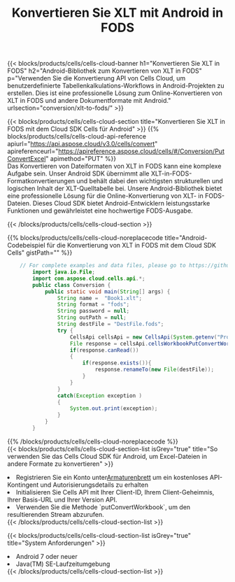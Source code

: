 ﻿---
title:  Konvertieren Sie XLT mit Android in FODS
description:  Verwendung des Aspose.Cells Cloud SDK für Android zum Konvertieren einer Datei im XLT-Format in eine Datei im FODS-Format.
kwords: Excel, Convert XLT to FODS, REST, Android
howto: How to convert XLT to FODS using Aspose.Cells Cloud Android library.
---
{{< blocks/products/cells/cells-cloud-banner h1="Konvertieren Sie XLT in FODS" h2="Android-Bibliothek zum Konvertieren von XLT in FODS" p="Verwenden Sie die Konvertierung API von Cells Cloud, um benutzerdefinierte Tabellenkalkulations-Workflows in Android-Projekten zu erstellen. Dies ist eine professionelle Lösung zum Online-Konvertieren von XLT in FODS und andere Dokumentformate mit Android." urlsection="conversion/xlt-to-fods/" >}}

{{< blocks/products/cells/cells-cloud-section title="Konvertieren Sie XLT in FODS mit dem Cloud SDK Cells für Android" >}}
{{% blocks/products/cells/cells-cloud-api-reference apiurl="https://api.aspose.cloud/v3.0/cells/convert" apireferenceurl="https://apireference.aspose.cloud/cells/#/Conversion/PutConvertExcel" apimethod="PUT" %}}
<br/>
Das Konvertieren von Dateiformaten von XLT in FODS kann eine komplexe Aufgabe sein. Unser Android SDK übernimmt alle XLT-in-FODS-Formatkonvertierungen und behält dabei den wichtigsten strukturellen und logischen Inhalt der XLT-Quelltabelle bei. Unsere Android-Bibliothek bietet eine professionelle Lösung für die Online-Konvertierung von XLT- in FODS-Dateien. Dieses Cloud SDK bietet Android-Entwicklern leistungsstarke Funktionen und gewährleistet eine hochwertige FODS-Ausgabe.

{{< /blocks/products/cells/cells-cloud-section >}}

{{% blocks/products/cells/cells-cloud-noreplacecode title="Android-Codebeispiel für die Konvertierung von XLT in FODS mit dem Cloud SDK Cells" gistPath="" %}}
 
```java
    // For complete examples and data files, please go to https://github.com/aspose-cells-cloud/aspose-cells-cloud-android/
        import java.io.File;
        import com.aspose.cloud.cells.api.*;
        public class Conversion {
            public static void main(String[] args) {
                String name =  "Book1.xlt";
                String format = "fods";
                String password = null;
                String outPath = null;
                String destFile = "DestFile.fods";
                try {
                    CellsApi cellsApi = new CellsApi(System.getenv("ProductClientId"), System.getenv("ProductClientSecret"));
                    File response = cellsApi.cellsWorkbookPutConvertWorkbook(new File(name), format, password, outPath, null,null);            
                    if(response.canRead())
                    {
                        if(response.exists()){
                            response.renameTo(new File(destFile));
                        }                
                    }
                }
                catch(Exception exception )
                {
                    System.out.print(exception);
                }
            }
        }
```
 
{{% /blocks/products/cells/cells-cloud-noreplacecode %}}
<br/>
{{< blocks/products/cells/cells-cloud-section-list isGrey="true" title="So verwenden Sie das Cells Cloud SDK für Android, um Excel-Dateien in andere Formate zu konvertieren" >}}
<li> Registrieren Sie ein Konto unter<a href="https://dashboard.aspose.cloud/">Armaturenbrett</a> um ein kostenloses API-Kontingent und Autorisierungsdetails zu erhalten</li>
<li>Initialisieren Sie Cells API mit Ihrer Client-ID, Ihrem Client-Geheimnis, Ihrer Basis-URL und Ihrer Version API.</li>
<li>Verwenden Sie die Methode `putConvertWorkbook`, um den resultierenden Stream abzurufen.</li>
{{< /blocks/products/cells/cells-cloud-section-list >}}

{{< blocks/products/cells/cells-cloud-section-list isGrey="true" title="System Anforderungen" >}}
<li>Android 7 oder neuer</li>
<li>Java(TM) SE-Laufzeitumgebung</li>
{{< /blocks/products/cells/cells-cloud-section-list >}}

